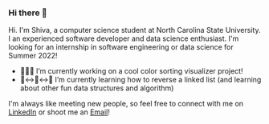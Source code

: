 ### Hi there 👋

Hi. I'm Shiva, a computer science student at North Carolina State University. I an experienced software developer and data science enthusiast. I'm looking for an internship in software engineering or data science for Summer 2022!

- 🌈🌈🌈 I’m currently working on a cool color sorting visualizer project!
- 🔵↔🔵↔🔵 I’m currently learning how to reverse a linked list (and learning about other fun data structures and algorithm)

I'm always like meeting new people, so feel free to connect with me on [LinkedIn](https://www.linkedin.com/in/shivaganapathy/)  or shoot me an [Email](mailto:shivastem@gmail.com)!



